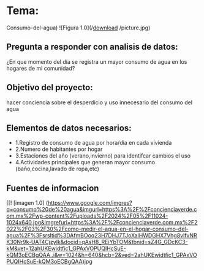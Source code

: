 # Tema:
Consumo-del-agua)
![Figura 1.0](/[download](https://github.com/user-attachments/assets/384dbd60-9456-4f60-8de4-e20997717599)
/picture.jpg)


## Pregunta a responder con analisis de datos:
¿En que momento del día se registra un mayor consumo de agua en los hogares de mi comunidad?
## Objetivo del proyecto:
hacer conciencia sobre el desperdicio y uso innecesario del consumo del agua 
## Elementos de datos necesarios:
- 1.Registro de consumo de agua por hora/dia en cada vivienda 
- 2.Numero de habitantes por hogar 
- 3.Estaciones del año (verano,invierno) para identifcar cambios el uso 
- 4.Actividades principales que generan mayor consumo (baño,cocina,lavado de ropa,etc)
## Fuentes de informacion 
[[! [imagen 1.0] (https://www.google.com/imgres?q=consumo%20de%20agua&imgurl=https%3A%2F%2Fconcienciaverde.com.mx%2Fwp-content%2Fuploads%2F2024%2F05%2F11024-1024x640.jpg&imgrefurl=https%3A%2F%2Fconcienciaverde.com.mx%2F2022%2F03%2F30%2Fcomo-medir-el-agua-en-el-hogar-consumo-del-agua%2F%3Fsrsltid%3DAfmBOoq23H7DHJ7TJoXaIHWDGHX7Vhg8vlfvNRK30Nr9k-UAT4CjzyIk&docid=qAsH8_REiYbTOM&tbnid=sZ4G_GDcKC3-kM&vet=12ahUKEwidtfic1_GPAxVOPUQIHcSuE-kQM3oECBgQAA..i&w=1024&h=640&hcb=2&ved=2ahUKEwidtfic1_GPAxVOPUQIHcSuE-kQM3oECBgQAA)jpg

